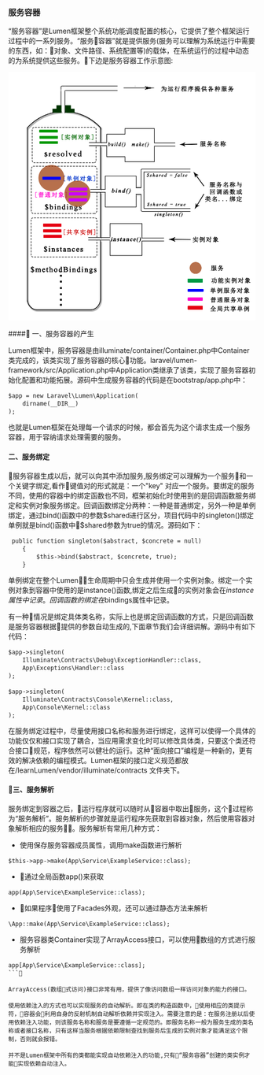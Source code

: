 ### 服务容器

“服务容器”是Lumen框架整个系统功能调度配置的核心，它提供了整个框架运行过程中的一系列服务。“服务容器”就是提供服务(服务可以理解为系统运行中需要的东西，如：对象、文件路径、系统配置等)的载体，在系统运行的过程中动态的为系统提供这些服务。下边是服务容器工作示意图:

![Lumen服务容器工作示意图](./images/container.png)

#### 一、服务容器的产生

Lumen框架中，服务容器是由illuminate/container/Container.php中Container类完成的，该类实现了服务容器的核心功能。laravel/lumen-framework/src/Application.php中Application类继承了该类，实现了服务容器初始化配置和功能拓展。源码中生成服务容器的代码是在bootstrap/app.php中：

```
$app = new Laravel\Lumen\Application(
    dirname(__DIR__)
);
```

也就是Lumen框架在处理每一个请求的时候，都会首先为这个请求生成一个服务容器，用于容纳请求处理需要的服务。

#### 二、服务绑定

服务容器生成以后，就可以向其中添加服务,服务绑定可以理解为一个服务和一个关键字绑定,看作键值对的形式就是：一个"key" 对应一个服务。要绑定的服务不同，使用的容器中的绑定函数也不同，框架初始化时使用到的是回调函数服务绑定和实例对象服务绑定。回调函数绑定分两种：一种是普通绑定，另外一种是单例绑定，通过bind()函数中的参数$shared进行区分，项目代码中的singleton()绑定单例就是bind()函数中$shared参数为true的情况。源码如下：

```
 public function singleton($abstract, $concrete = null)
    {
        $this->bind($abstract, $concrete, true);
    }
```

单例绑定在整个Lumen生命周期中只会生成并使用一个实例对象。绑定一个实例对象到容器中使用的是instance()函数,绑定之后生成的实例对象会在$instance属性中记录。回调函数的绑定在$bindings属性中记录。

有一种情况是绑定具体类名称，实际上也是绑定回调函数的方式，只是回调函数是服务容器根据提供的参数自动生成的,下面章节我们会详细讲解。源码中有如下代码：

```
$app->singleton(
    Illuminate\Contracts\Debug\ExceptionHandler::class,
    App\Exceptions\Handler::class
);

$app->singleton(
    Illuminate\Contracts\Console\Kernel::class,
    App\Console\Kernel::class
);
```

在服务绑定过程中，尽量使用接口名称和服务进行绑定，这样可以使得一个具体的功能仅仅和接口实现了耦合，当应用需求变化时可以修改具体类，只要这个类还符合接口规范，程序依然可以健壮的运行。这种“面向接口”编程是一种新的，更有效的解决依赖的编程模式。Lumen框架的接口定义规范都放在/learnLumen/vendor/illuminate/contracts 文件夹下。

#### 三、服务解析

服务绑定到容器之后，运行程序就可以随时从容器中取出服务，这个过程称为“服务解析”。服务解析的步骤就是运行程序先获取到容器对象，然后使用容器对象解析相应的服务。服务解析有常用几种方式：

+ 使用保存服务容器成员属性，调用make函数进行解析

```
$this->app->make(App\Service\ExampleService::class);
```

+ 通过全局函数app()来获取

```
app(App\Service\ExampleService::class);
```

+ 如果程序使用了Facades外观，还可以通过静态方法来解析

```
\App::make(App\Service\ExampleService::class);
```

+ 服务容器类Container实现了ArrayAccess接口，可以使用数组的方式进行服务解析

```
app[App\Service\ExampleService::class];
```

ArrayAccess(数组式访问)接口非常有用，提供了像访问数组一样访问对象的能力的接口。

使用依赖注入的方式也可以实现服务的自动解析。即在类的构造函数中，使用相应的类提示符，容器会利用自身的反射机制自动解析依赖并实现注入。需要注意的是：在服务注册以后使用依赖注入功能，则该服务名称和服务是要遵循一定规范的。即服务名称一般为服务生成的类名称或者接口名称，只有这样当服务根据依赖限制查找到服务后生成的实例对象才能满足这个限制，否则就会报错。

并不是Lumen框架中所有的类都能实现自动依赖注入的功能,只有“服务容器”创建的类实例才能实现依赖自动注入。